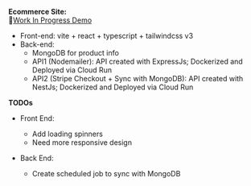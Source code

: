 **Ecommerce Site:**
<br />
🌱[Work In Progress Demo](https://masterchefgeorgi.ddns.net/home)
<br />

- Front-end: vite + react + typescript + tailwindcss v3
  <br />
- Back-end:
  - MongoDB for product info
  - API1 (Nodemailer): API created with ExpressJs; Dockerized and Deployed via Cloud Run
  - API2 (Stripe Checkout + Sync with MongoDB): API created with NestJs; Dockerized and Deployed via Cloud Run
    <br />

**TODOs**

- Front End:

  - Add loading spinners
  - Need more responsive design

- Back End:
  - Create scheduled job to sync with MongoDB
